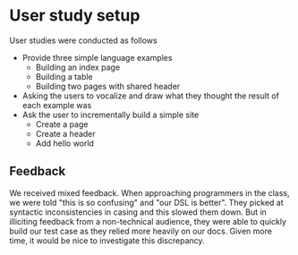 # User study setup

User studies were conducted as follows

* Provide three simple language examples
    * Building an index page
    * Building a table
    * Building two pages with shared header 
* Asking the users to vocalize and draw what they thought the result of each example was
* Ask the user to incrementally build a simple site
    * Create a page
    * Create a header
    * Add hello world


## Feedback
We received mixed feedback. When approaching programmers in the class, we were told "this is so confusing" and "our DSL is better". They picked at syntactic inconsistencies in casing and this slowed them down. But in illiciting feedback from a non-technical audience, they were able to quickly build our test case as they relied more heavily on our docs. Given more time, it would be nice to investigate this discrepancy.  

